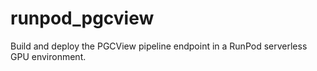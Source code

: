 # runpod_pgcview
Build and deploy the PGCView pipeline endpoint in a RunPod serverless GPU environment.

